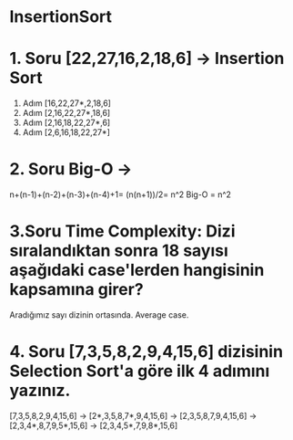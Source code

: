 # InsertionSort
# 1. Soru [22,27,16,2,18,6] -> Insertion Sort

1. Adım [16,22,27*,2,18,6]
2. Adım [2,16,22,27*,18,6]
3. Adım [2,16,18,22,27*,6]
4. Adım [2,6,16,18,22,27*]

# 2. Soru Big-O ->

n+(n-1)+(n-2)+(n-3)+(n-4)+1= (n(n+1))/2= n^2
Big-O = n^2 

# 3.Soru Time Complexity: Dizi sıralandıktan sonra 18 sayısı aşağıdaki case'lerden hangisinin kapsamına girer? 

Aradığımız sayı dizinin ortasında. Average case.

# 4. Soru [7,3,5,8,2,9,4,15,6] dizisinin Selection Sort'a göre ilk 4 adımını yazınız.

[7,3,5,8,2,9,4,15,6] -> [2*,3,5,8,7*,9,4,15,6] -> [2,3,5,8,7,9,4,15,6] -> [2,3,4*,8,7,9,5*,15,6] -> [2,3,4,5*,7,9,8*,15,6]

   

      

  

  
